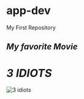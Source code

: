 # app-dev
My First Repository

## *My favorite Movie*

# *3 IDIOTS*
![3 idiots](https://user-images.githubusercontent.com/120563937/207578415-495799a0-ad79-42b6-9f07-ae8c969dd0f4.jpg)

